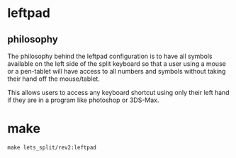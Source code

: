 # leftpad

## philosophy

The philosophy behind the leftpad configuration is to have all symbols
available on the left side of the split keyboard so that a user using a mouse
or a pen-tablet will have access to all numbers and symbols without taking
their hand off the mouse/tablet.

This allows users to access any keyboard shortcut using only their left hand if
they are in a program like photoshop or 3DS-Max.

# make

```
make lets_split/rev2:leftpad
```
